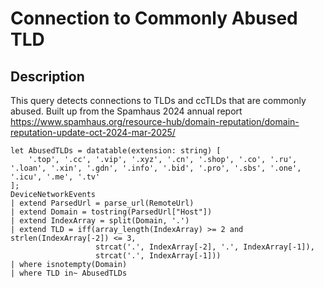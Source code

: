 # Connection to Commonly Abused TLD

## Description
This query detects connections to TLDs and ccTLDs that are commonly abused. Built up from the Spamhaus 2024 annual report https://www.spamhaus.org/resource-hub/domain-reputation/domain-reputation-update-oct-2024-mar-2025/

```KQL
let AbusedTLDs = datatable(extension: string) [
    '.top', '.cc', '.vip', '.xyz', '.cn', '.shop', '.co', '.ru', '.loan', '.xin', '.gdn', '.info', '.bid', '.pro', '.sbs', '.one', '.icu', '.me', '.tv'
];
DeviceNetworkEvents
| extend ParsedUrl = parse_url(RemoteUrl)
| extend Domain = tostring(ParsedUrl["Host"])
| extend IndexArray = split(Domain, '.')
| extend TLD = iff(array_length(IndexArray) >= 2 and strlen(IndexArray[-2]) <= 3, 
                   strcat('.', IndexArray[-2], '.', IndexArray[-1]), 
                   strcat('.', IndexArray[-1]))
| where isnotempty(Domain)
| where TLD in~ AbusedTLDs